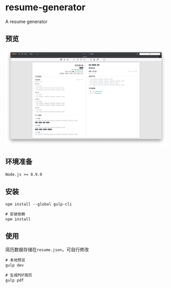# resume-generator
A resume generator

## 预览
![截图](./screenshot/截图.png)

## 环境准备
`Node.js >= 8.9.0`

## 安装
```
npm install --global gulp-cli
```
```
# 安装依赖
npm install
```

## 使用
简历数据存储在`resume.json`，可自行修改
```
# 本地预览
gulp dev
```
```
# 生成PDF简历
gulp pdf
```